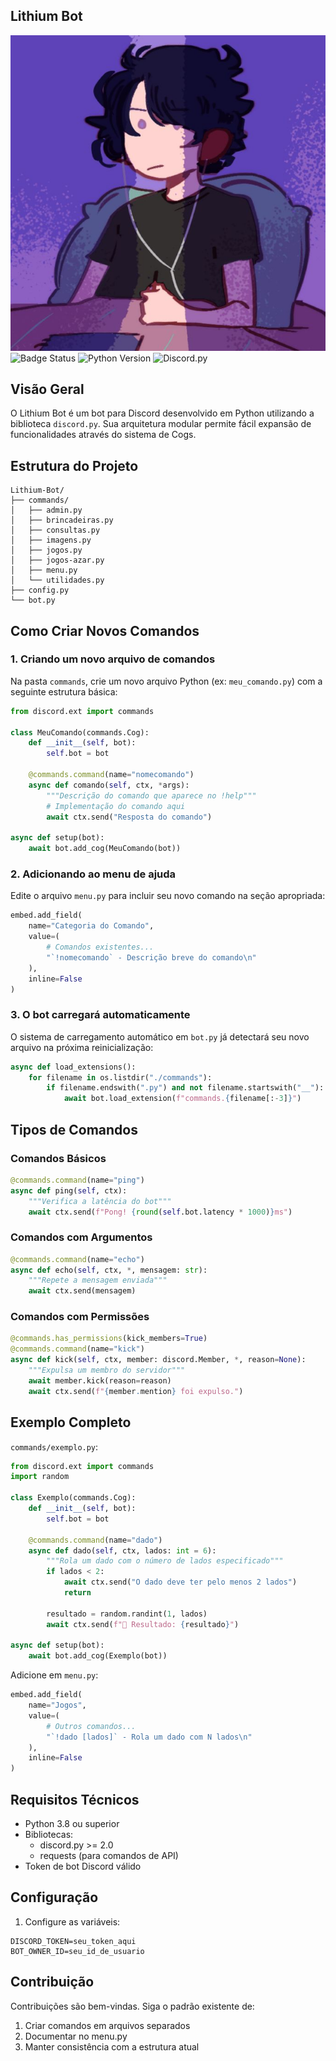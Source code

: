 ##          Lithium Bot
![](Assets/6cbf13c21017f183cff95a6a93d2cb98.jpg)
![Badge Status](https://img.shields.io/badge/Status-Ativo-brightgreen)
![Python Version](https://img.shields.io/badge/Python-3.8%2B-blue)
![Discord.py](https://img.shields.io/badge/discord.py-2.0%2B-blue)

## Visão Geral

O Lithium Bot é um bot para Discord desenvolvido em Python utilizando a biblioteca `discord.py`. Sua arquitetura modular permite fácil expansão de funcionalidades através do sistema de Cogs.

## Estrutura do Projeto

```
Lithium-Bot/
├── commands/
│   ├── admin.py
│   ├── brincadeiras.py
│   ├── consultas.py
│   ├── imagens.py
│   ├── jogos.py
│   ├── jogos-azar.py
│   ├── menu.py
│   └── utilidades.py
├── config.py
└── bot.py
```

## Como Criar Novos Comandos

### 1. Criando um novo arquivo de comandos

Na pasta `commands`, crie um novo arquivo Python (ex: `meu_comando.py`) com a seguinte estrutura básica:

```python
from discord.ext import commands

class MeuComando(commands.Cog):
    def __init__(self, bot):
        self.bot = bot

    @commands.command(name="nomecomando")
    async def comando(self, ctx, *args):
        """Descrição do comando que aparece no !help"""
        # Implementação do comando aqui
        await ctx.send("Resposta do comando")

async def setup(bot):
    await bot.add_cog(MeuComando(bot))
```

### 2. Adicionando ao menu de ajuda

Edite o arquivo `menu.py` para incluir seu novo comando na seção apropriada:

```python
embed.add_field(
    name="Categoria do Comando",
    value=(
        # Comandos existentes...
        "`!nomecomando` - Descrição breve do comando\n"
    ),
    inline=False
)
```

### 3. O bot carregará automaticamente

O sistema de carregamento automático em `bot.py` já detectará seu novo arquivo na próxima reinicialização:

```python
async def load_extensions():
    for filename in os.listdir("./commands"):
        if filename.endswith(".py") and not filename.startswith("__"):
            await bot.load_extension(f"commands.{filename[:-3]}")
```

## Tipos de Comandos

### Comandos Básicos

```python
@commands.command(name="ping")
async def ping(self, ctx):
    """Verifica a latência do bot"""
    await ctx.send(f"Pong! {round(self.bot.latency * 1000)}ms")
```

### Comandos com Argumentos

```python
@commands.command(name="echo")
async def echo(self, ctx, *, mensagem: str):
    """Repete a mensagem enviada"""
    await ctx.send(mensagem)
```

### Comandos com Permissões

```python
@commands.has_permissions(kick_members=True)
@commands.command(name="kick")
async def kick(self, ctx, member: discord.Member, *, reason=None):
    """Expulsa um membro do servidor"""
    await member.kick(reason=reason)
    await ctx.send(f"{member.mention} foi expulso.")
```

## Exemplo Completo

`commands/exemplo.py`:
```python
from discord.ext import commands
import random

class Exemplo(commands.Cog):
    def __init__(self, bot):
        self.bot = bot

    @commands.command(name="dado")
    async def dado(self, ctx, lados: int = 6):
        """Rola um dado com o número de lados especificado"""
        if lados < 2:
            await ctx.send("O dado deve ter pelo menos 2 lados")
            return
        
        resultado = random.randint(1, lados)
        await ctx.send(f"🎲 Resultado: {resultado}")

async def setup(bot):
    await bot.add_cog(Exemplo(bot))
```

Adicione em `menu.py`:
```python
embed.add_field(
    name="Jogos",
    value=(
        # Outros comandos...
        "`!dado [lados]` - Rola um dado com N lados\n"
    ),
    inline=False
)
```

## Requisitos Técnicos

- Python 3.8 ou superior
- Bibliotecas:
  - discord.py >= 2.0
  - requests (para comandos de API)
- Token de bot Discord válido

## Configuração

1. Configure as variáveis:
```
DISCORD_TOKEN=seu_token_aqui
BOT_OWNER_ID=seu_id_de_usuario
```

## Contribuição

Contribuições são bem-vindas. Siga o padrão existente de:
1. Criar comandos em arquivos separados
2. Documentar no menu.py
3. Manter consistência com a estrutura atual

##
